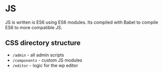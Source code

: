 # JS

JS is written is ES6 using ES6 modules. Its compiled with Babel to compile ES6 to more compatible JS.

## CSS directory structure

- `/admin` - all admin scripts
- `/components` - custom JS modules
- `/editor` - logic for the wp editor 